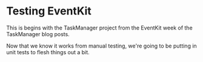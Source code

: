 # Testing EventKit

This is begins with the TaskManager project from the EventKit week of the TaskManager blog posts.

Now that we know it works from manual testing, we're going to be putting in unit tests to flesh things out a bit.

